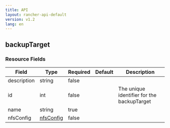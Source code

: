 ```yaml
---
title: API
layout: rancher-api-default
version: v1.2
lang: en
---
```


## backupTarget





### Resource Fields

Field | Type | Required | Default | Description
---|---|---|---|---
description | string | false |  | 
id | int | false |  | The unique identifier for the backupTarget
name | string | true |  | 
nfsConfig | [nfsConfig]({{site.baseurl}}/rancher/{{page.version}}/{{page.lang}}/api/api-resources/nfsConfig/) | false |  | 

